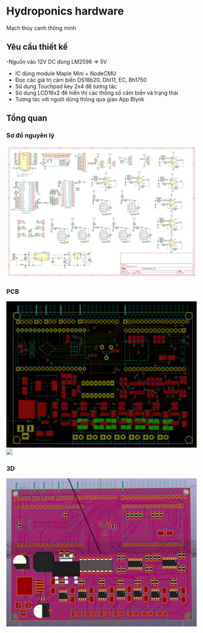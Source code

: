 # Hydroponics hardware
Mạch thủy canh thông minh
## Yêu cầu thiết kế
-Nguồn vào 12V DC dùng LM2596 => 5V
- IC dùng module Maple Mini + NodeCMU
- Đọc các giá trị cảm biến DS18b20, Dht11, EC, Bh1750
- Sử dụng Touchpad key 2x4 để tương tác
- Sử dụng LCD16x2 để hiển thị các thông số cảm biến và trạng thái
- Tương tác với người dùng thông qua giao App Blynk
## Tổng quan
### Sơ đồ nguyên lý
![](./assets/sch.PNG)
### PCB
![](./assets/pcb-B.PNG)
![](./assets/pcb-F.PNG)
### 3D
![](./assets/3D.PNG)

